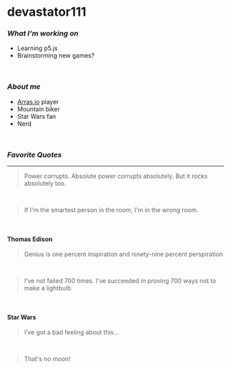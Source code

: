 # **devastator111**
###  _What I'm working on_
- Learning p5.js
- Brainstorming new games?
<br>

### _About me_
- [Arras.io](https://arras.io) player
- Mountain biker
- Star Wars fan
- Nerd
<br>

### _Favorite Quotes_
***
>Power corrupts.  Absolute power corrupts absolutely.  But it rocks absolutely too.
<br>

>If I'm the smartest person in the room, I'm in the wrong room.
<br>

#### Thomas Edison
>Genius is one percent inspiration and ninety-nine percent perspiration
<br>

>I've not failed 700 times.  I've succeeded in proving 700 ways not to make a lightbulb
<br>

#### Star Wars
>I've got a bad feeling about this...
<br>

>That's no moon!
